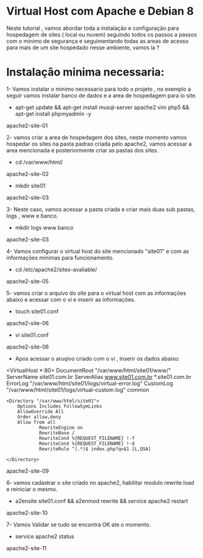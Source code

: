 
   Virtual Host com Apache e Debian 8
===========

Neste tutorial , vamos abordar toda a instalação e configuração para hospedagem de sites ( local ou nuvem) seguindo todos os passos a passos com o minimo de segurança e seguimentando todas as areas de acesso para mais de um site hospedado nesse ambiente, vamos la ?


Instalação minima necessaria:
===========

1- Vamos instalar o minimo necessario para todo o projeto , no exemplo a seguir vamos instalar banco de dados e a area de hospedagem para io site.

* apt-get update && apt-get install musql-server apache2 vim php5 && apt-get install phpmyadmin -y

apache2-site-01

2- vamos criar a area de hospedagem dos sites, neste momento vamos hospedar os sites na pasta padrao criada pelo apache2, vamos acessar a area mencionada e posteriormente criar as pastas dos sites.

* cd /var/www/html/

apache2-site-02

* mkdir site01

apache2-site-03

3- Neste caso, vamos acessar a pasta criada e criar mais duas sub pastas, logs , www e banco.

* mkdir logs www banco

apache2-site-03

4- Vamos configurar o virtual host do site mencionado "site01" e com as informações minimas para funcionamento.

* cd /etc/apache2/sites-avaliable/

apache2-site-05

5- vamos criar o arquivo do site para o virtual host com as informações abaixo e acessar com o vi e inserir as informações.

* touch site01.conf

apache2-site-06

* vi site01.conf

apache2-site-06

* Apos acessar o aruqivo criado com o vi , inserir os dados abaixo:


<VirtualHost *:80>
    DocumentRoot "/var/www/html/site01/www/"
    ServerName site01.com.br
    ServerAlias www.site01.com.br *.site01.com.br
    ErrorLog "/var/www/html/site01/logs/virtual-error.log"
    CustomLog "/var/www/html/site01/logs/virtual-custom.log" common

    <Directory "/var/www/html/site01">
        Options Includes FollowSymLinks
        AllowOverride All
        Order allow,deny
        Allow from all
                RewriteEngine on
                RewriteBase /
                RewriteCond %{REQUEST_FILENAME} !-f
                RewriteCond %{REQUEST_FILENAME} !-d
                RewriteRule ^(.*)$ index.php?q=$1 [L,QSA]

    </Directory>
</VirtualHost>


apache2-site-09

6- vamos cadastrar o site criado no apache2, habilitar modulo rewrite.load e reiniciar o mesmo.

* a2ensite site01.conf && a2enmod rewrite && service apache2 restart

apache2-site-10

7- Vamos Validar se tudo se encontra OK ate o momento.

* service apache2 status

apache2-site-11



